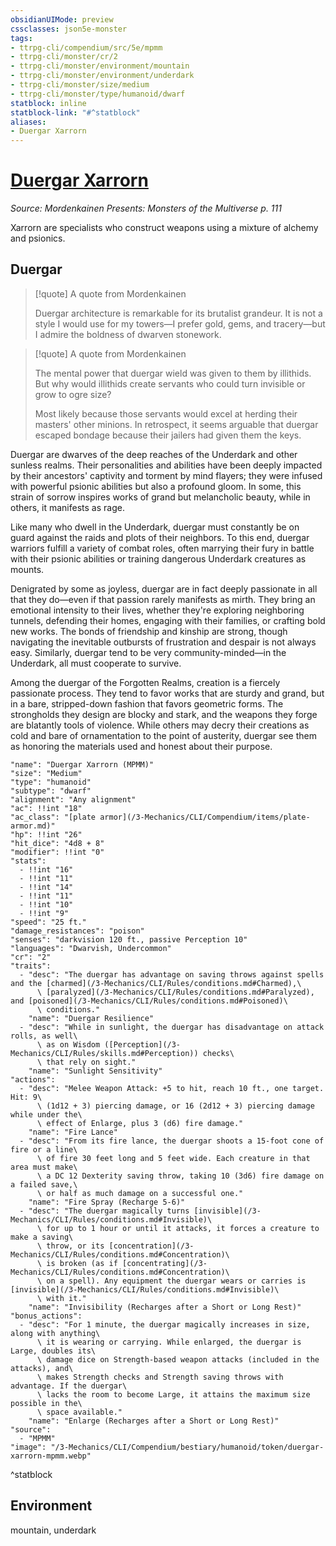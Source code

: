 ```yaml
---
obsidianUIMode: preview
cssclasses: json5e-monster
tags:
- ttrpg-cli/compendium/src/5e/mpmm
- ttrpg-cli/monster/cr/2
- ttrpg-cli/monster/environment/mountain
- ttrpg-cli/monster/environment/underdark
- ttrpg-cli/monster/size/medium
- ttrpg-cli/monster/type/humanoid/dwarf
statblock: inline
statblock-link: "#^statblock"
aliases:
- Duergar Xarrorn
---
```

# [Duergar Xarrorn](3-Mechanics\CLI\Compendium\bestiary\humanoid/duergar-xarrorn-mpmm.md)
*Source: Mordenkainen Presents: Monsters of the Multiverse p. 111*  

Xarrorn are specialists who construct weapons using a mixture of alchemy and psionics.

## Duergar

> [!quote] A quote from Mordenkainen  
> 
> Duergar architecture is remarkable for its brutalist grandeur. It is not a style I would use for my towers—I prefer gold, gems, and tracery—but I admire the boldness of dwarven stonework.

> [!quote] A quote from Mordenkainen  
> 
> The mental power that duergar wield was given to them by illithids. But why would illithids create servants who could turn invisible or grow to ogre size?
> 
> Most likely because those servants would excel at herding their masters' other minions. In retrospect, it seems arguable that duergar escaped bondage because their jailers had given them the keys.

Duergar are dwarves of the deep reaches of the Underdark and other sunless realms. Their personalities and abilities have been deeply impacted by their ancestors' captivity and torment by mind flayers; they were infused with powerful psionic abilities but also a profound gloom. In some, this strain of sorrow inspires works of grand but melancholic beauty, while in others, it manifests as rage.

Like many who dwell in the Underdark, duergar must constantly be on guard against the raids and plots of their neighbors. To this end, duergar warriors fulfill a variety of combat roles, often marrying their fury in battle with their psionic abilities or training dangerous Underdark creatures as mounts.

Denigrated by some as joyless, duergar are in fact deeply passionate in all that they do—even if that passion rarely manifests as mirth. They bring an emotional intensity to their lives, whether they're exploring neighboring tunnels, defending their homes, engaging with their families, or crafting bold new works. The bonds of friendship and kinship are strong, though navigating the inevitable outbursts of frustration and despair is not always easy. Similarly, duergar tend to be very community-minded—in the Underdark, all must cooperate to survive.

Among the duergar of the Forgotten Realms, creation is a fiercely passionate process. They tend to favor works that are sturdy and grand, but in a bare, stripped-down fashion that favors geometric forms. The strongholds they design are blocky and stark, and the weapons they forge are blatantly tools of violence. While others may decry their creations as cold and bare of ornamentation to the point of austerity, duergar see them as honoring the materials used and honest about their purpose.

```statblock
"name": "Duergar Xarrorn (MPMM)"
"size": "Medium"
"type": "humanoid"
"subtype": "dwarf"
"alignment": "Any alignment"
"ac": !!int "18"
"ac_class": "[plate armor](/3-Mechanics/CLI/Compendium/items/plate-armor.md)"
"hp": !!int "26"
"hit_dice": "4d8 + 8"
"modifier": !!int "0"
"stats":
  - !!int "16"
  - !!int "11"
  - !!int "14"
  - !!int "11"
  - !!int "10"
  - !!int "9"
"speed": "25 ft."
"damage_resistances": "poison"
"senses": "darkvision 120 ft., passive Perception 10"
"languages": "Dwarvish, Undercommon"
"cr": "2"
"traits":
  - "desc": "The duergar has advantage on saving throws against spells and the [charmed](/3-Mechanics/CLI/Rules/conditions.md#Charmed),\
      \ [paralyzed](/3-Mechanics/CLI/Rules/conditions.md#Paralyzed), and [poisoned](/3-Mechanics/CLI/Rules/conditions.md#Poisoned)\
      \ conditions."
    "name": "Duergar Resilience"
  - "desc": "While in sunlight, the duergar has disadvantage on attack rolls, as well\
      \ as on Wisdom ([Perception](/3-Mechanics/CLI/Rules/skills.md#Perception)) checks\
      \ that rely on sight."
    "name": "Sunlight Sensitivity"
"actions":
  - "desc": "Melee Weapon Attack: +5 to hit, reach 10 ft., one target. Hit: 9\
      \ (1d12 + 3) piercing damage, or 16 (2d12 + 3) piercing damage while under the\
      \ effect of Enlarge, plus 3 (d6) fire damage."
    "name": "Fire Lance"
  - "desc": "From its fire lance, the duergar shoots a 15-foot cone of fire or a line\
      \ of fire 30 feet long and 5 feet wide. Each creature in that area must make\
      \ a DC 12 Dexterity saving throw, taking 10 (3d6) fire damage on a failed save,\
      \ or half as much damage on a successful one."
    "name": "Fire Spray (Recharge 5-6)"
  - "desc": "The duergar magically turns [invisible](/3-Mechanics/CLI/Rules/conditions.md#Invisible)\
      \ for up to 1 hour or until it attacks, it forces a creature to make a saving\
      \ throw, or its [concentration](/3-Mechanics/CLI/Rules/conditions.md#Concentration)\
      \ is broken (as if [concentrating](/3-Mechanics/CLI/Rules/conditions.md#Concentration)\
      \ on a spell). Any equipment the duergar wears or carries is [invisible](/3-Mechanics/CLI/Rules/conditions.md#Invisible)\
      \ with it."
    "name": "Invisibility (Recharges after a Short or Long Rest)"
"bonus_actions":
  - "desc": "For 1 minute, the duergar magically increases in size, along with anything\
      \ it is wearing or carrying. While enlarged, the duergar is Large, doubles its\
      \ damage dice on Strength-based weapon attacks (included in the attacks), and\
      \ makes Strength checks and Strength saving throws with advantage. If the duergar\
      \ lacks the room to become Large, it attains the maximum size possible in the\
      \ space available."
    "name": "Enlarge (Recharges after a Short or Long Rest)"
"source":
  - "MPMM"
"image": "/3-Mechanics/CLI/Compendium/bestiary/humanoid/token/duergar-xarrorn-mpmm.webp"
```
^statblock

## Environment

mountain, underdark